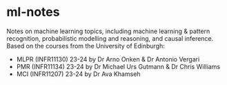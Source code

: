 # ml-notes

Notes on machine learning topics, including machine learning & pattern recognition, probabilistic modelling and reasoning, and causal inference. Based on the courses from the University of Edinburgh:
- MLPR (INFR11130) 23-24 by Dr Arno Onken & Dr Antonio Vergari
- PMR (INFR11134) 23-24 by Dr Michael Urs Gutmann & Dr Chris Williams
- MCI (INFR11207) 23-24 by Dr Ava Khamseh

